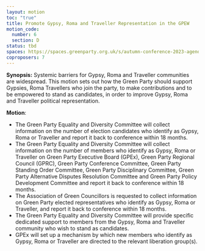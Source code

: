 ```yaml
---
layout: motion
toc: "true"
title: Promote Gypsy, Roma and Traveller Representation in the GPEW
motion_code:
  number: 6
  section: D
status: tbd
spaces: https://spaces.greenparty.org.uk/s/autumn-conference-2023-agenda-forum/post/post/view?id=10789
coproposers: 7
---
```

**Synopsis:** Systemic barriers for Gypsy, Roma and Traveller communities are widespread. This motion sets out how the Green Party should support Gypsies, Roma Travellers who join the party, to make contributions and to be empowered to stand as candidates, in order to improve Gypsy, Roma and Traveller political representation.

**Motion**:

* The Green Party Equality and Diversity Committee will collect information on the number of election candidates who identify as Gypsy, Roma or Traveller and report it back to conference within 18 months.
* The Green Party Equality and Diversity Committee will collect information on the number of members who identify as Gypsy, Roma or Traveller on Green Party Executive Board (GPEx), Green Party Regional Council (GPRC), Green Party Conference Committee, Green Party Standing Order Committee, Green Party Disciplinary Committee, Green Party Alternative Disputes Resolution Committee and Green Party Policy Development Committee and report it back to conference within 18 months.
* The Association of Green Councillors is requested to collect information on Green Party elected representatives who identify as Gypsy, Roma or Traveller, and report it back to conference within 18 months.
* The Green Party Equality and Diversity Committee will provide specific dedicated support to members from the Gypsy, Roma and Traveller community who wish to stand as candidates.
* GPEx will set up a mechanism by which new members who identify as Gypsy, Roma or Traveller are directed to the relevant liberation group(s).